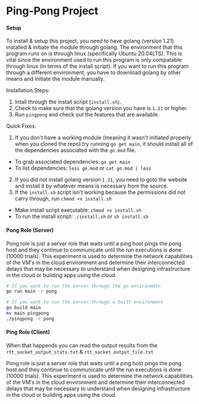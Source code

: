 # Ping-Pong Project

#### Setup

To install & setup this project, you need to have golang (version 1.21) installed & initiate the module through golang. The environment that this program runs on is through linux (specifically Ubuntu 20.04LTS). This is vital since the environment used to run this program is only compatable through linux (in terms of the install script). If you want to run this program through a different environment, you have to download golang by other means and initiate the module manually.

Installation Steps:
1. Intall through the install script (`install.sh`).
2. Check to make sure that the golang version you have is `1.21` or higher.
3. Run `pingpong` and check out the features that are available.

Quick Fixes:
1. If you don't have a working module (meaning it wasn't initiated properly when you cloned the repo) try running `go get main`, it should install all of the dependencies associated with the `go.mod` file.
- To grab associated dependencies: `go get main`
- To list dependencies: `less go.mod` or `cat go.mod | less`
2. If you did not install golang version `1.21`, you need to goto the website and install it by whatever means is necessary from the source.
3. If the `install.sh` script isn't working because the permissions did not carry through, run `chmod +x install.sh`
- Make install script executable: `chmod +x install.sh`
- To run the install script: `./install.sh` or `sh install.sh`

#### Pong Role (Server)

Pong role is just a server role that waits until a ping host pings the pong host and they continue to communicate until the run executions is done (10000 trials). This experiment is used to determine the network capabilities of the VM's in the cloud environment and determine their interconnected delays that may be necessary to understand when designing infrastructure in the cloud or building apps using the cloud.

```sh
# If you want to run the server through the go environemtn
go run main -r pong
```

```sh
# If you want to run the server through a built environment
go build main
mv main pingpong
./pingpong -r pong
```

#### Ping Role (Client)

When that happends you can read the output results from the `rtt_socket_output_stats.txt` & `rtt_socket_output_file.txt`

Pong role is just a server role that waits until a ping host pings the pong host and they continue to communicate until the run executions is done (10000 trials). This experiment is used to determine the network capabilities of the VM's in the cloud environment and determine their interconnected delays that may be necessary to understand when designing infrastructure in the cloud or building apps using the cloud.